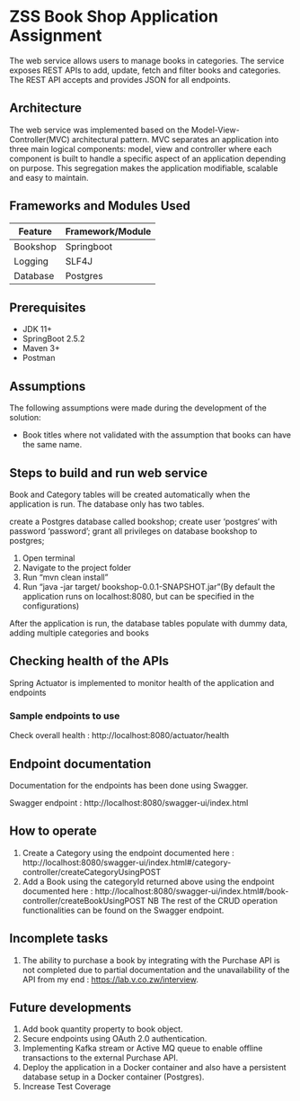 # ZSS Book Shop Application Assignment

The web service allows users to manage books in categories. The service exposes REST APIs to add, update, fetch and filter books and categories. The REST API accepts and provides JSON for all endpoints.

## Architecture

The web service was implemented based on the Model-View-Controller(MVC) architectural pattern. MVC separates an application into three main logical components: model, view and controller where each component is built to handle a specific aspect of an application depending on purpose. This segregation makes the application modifiable, scalable and easy to maintain.

## Frameworks and Modules Used

|**Feature**         |      **Framework/Module**|
|--------------------|--------------------------| 
|Bookshop       	 |      Springboot          |
|Logging             |      SLF4J               |
|Database            |      Postgres           |

## Prerequisites
- JDK 11+
- SpringBoot 2.5.2
- Maven 3+
- Postman

## Assumptions

The following assumptions were made during the development of the solution:
- Book titles where not validated with the assumption that books can have the same name.

## Steps to build and run web service

Book and Category tables will be created automatically when the application is run. The database only has two tables.

create a Postgres database called bookshop;
create user ‘postgres‘ with password ‘password’;
grant all privileges on database bookshop to postgres;

1. Open terminal
2. Navigate to the project folder
3. Run “mvn clean install”
4. Run “java -jar target/ bookshop-0.0.1-SNAPSHOT.jar”(By default the application runs on localhost:8080, but can be specified in the configurations)

After the application is run, the database tables populate with dummy data, adding multiple categories and books

## Checking health of the APIs

Spring Actuator is implemented to monitor health of the application and endpoints

### Sample endpoints to use 

Check overall health : http://localhost:8080/actuator/health

## Endpoint documentation

Documentation for the endpoints has been done using Swagger.

Swagger endpoint : http://localhost:8080/swagger-ui/index.html

## How to operate
1. Create a Category using the endpoint documented here : http://localhost:8080/swagger-ui/index.html#/category-controller/createCategoryUsingPOST
2. Add a Book using the categoryId returned above using the endpoint documented here : http://localhost:8080/swagger-ui/index.html#/book-controller/createBookUsingPOST
NB The rest of the CRUD operation functionalities can be found on the Swagger endpoint.

## Incomplete tasks
1. The ability to purchase a book by integrating with the Purchase API is not completed due to partial documentation and the unavailability of the API from my end : https://lab.v.co.zw/interview. 

## Future developments
1. Add book quantity property to book object.
2. Secure endpoints using OAuth 2.0 authentication.
3. Implementing Kafka stream or Active MQ queue to enable offline transactions to the external Purchase API.
4. Deploy the application in a Docker container and also have a persistent database setup in a Docker container (Postgres).
5. Increase Test Coverage